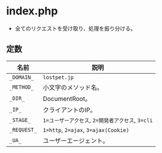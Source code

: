 # index.php
- 全てのリクエストを受け取り、処理を振り分ける。

## 定数
| 名前 | 説明 |
| -- | -- |
| `_DOMAIN_` | `lostpet.jp` |
| `_METHOD_` | 小文字のメソッド名。 |
| `_DIR_` | DocumentRoot。 |
| `_IP_` | クライアントのIP。 |
| `_STAGE_` | `1=ユーザーアクセス`, `2=開発者アクセス`, `3=cli` |
| `_REQUEST_` | `1=http`, `2=ajax`, `3=ajax(Cookie)` |
| `_UA_` | ユーザーエージェント。 |




